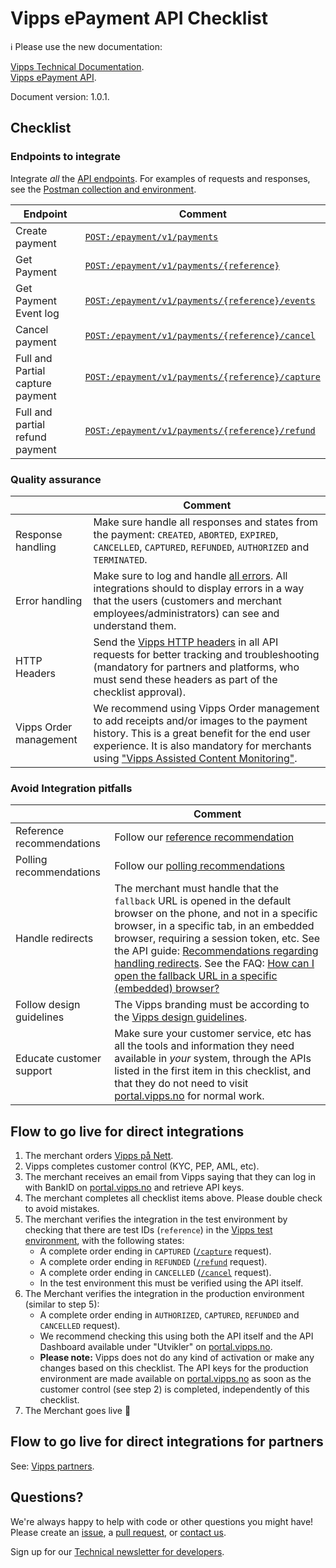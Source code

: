 <!-- START_METADATA
---
title: Checklist
sidebar_position: 10
---
END_METADATA -->

# Vipps ePayment API Checklist

<!-- START_COMMENT -->

ℹ️ Please use the new documentation:

[Vipps Technical Documentation](https://vippsas.github.io/vipps-developer-docs/).  
[Vipps ePayment API](https://vippsas.github.io/vipps-developer-docs/docs/APIs/epayment-api).

<!-- END_COMMENT -->

Document version: 1.0.1.

## Checklist  

### Endpoints to integrate

Integrate _all_ the [API endpoints](https://vippsas.github.io/vipps-developer-docs/api/epayment). For examples of requests and responses, see the [Postman collection and environment]().

| Endpoint | Comment |
|-----|-----------|
|     Create payment| [`POST:/epayment/v1/payments`](https://vippsas.github.io/vipps-developer-docs/api/epayment#tag/CreatePayments/operation/createPayment) |
|     Get Payment| [`POST:/epayment/v1/payments/{reference}`](https://vippsas.github.io/vipps-developer-docs/api/epayment#tag/QueryPayments/operation/getPayment)|
|     Get Payment Event log| [`POST:/epayment/v1/payments/{reference}/events`](https://vippsas.github.io/vipps-developer-docs/api/epayment#tag/QueryPayments/operation/getPaymentEventLog)|
|     Cancel payment| [`POST:/epayment/v1/payments/{reference}/cancel`](https://vippsas.github.io/vipps-developer-docs/api/epayment#tag/AdjustPayments/operation/cancelPayment)|
|     Full and Partial capture payment| [`POST:/epayment/v1/payments/{reference}/capture`](https://vippsas.github.io/vipps-developer-docs/api/epayment#tag/AdjustPayments/operation/capturePayment)|
|     Full and partial refund payment| [`POST:/epayment/v1/payments/{reference}/refund`](https://vippsas.github.io/vipps-developer-docs/api/epayment#tag/AdjustPayments/operation/refundPayment)|

### Quality assurance

|  | Comment |
|-----|-----------|
|     Response handling| Make sure handle all responses and states from the payment: `CREATED`, `ABORTED`, `EXPIRED`, `CANCELLED`, `CAPTURED`, `REFUNDED`, `AUTHORIZED` and `TERMINATED`.|
|     Error handling| Make sure to log and handle [all errors](vipps-ecom-api.md#errors). All integrations should to display errors in a way that the users (customers and merchant employees/administrators) can see and understand them.|
|     HTTP Headers| Send the [Vipps HTTP headers](https://vippsas.github.io/vipps-developer-docs/docs/vipps-developers/common-topics/http-headers) in all API requests for better tracking and troubleshooting (mandatory for partners and platforms, who must send these headers as part of the checklist approval). |
|     Vipps Order management| We recommend using Vipps Order management to add receipts and/or images to the payment history. This is a great benefit for the end user experience. It is also mandatory for merchants using ["Vipps Assisted Content Monitoring"](https://vippsas.github.io/vipps-developer-docs/docs/APIs/order-management-api/vipps-order-management-api#vipps-assisted-content-monitoring). |

### Avoid Integration pitfalls

|  | Comment |
|-----|-----------|
|     Reference recommendations| Follow our [reference recommendation](https://vippsas.github.io/vipps-developer-docs/docs/vipps-developers/common-topics/orderid)|
|     Polling recommendations| Follow our [polling recommendations](vipps-ecom-api.md#polling-guidelines)|
|     Handle redirects| The merchant must handle that the `fallback` URL is opened in the default browser on the phone, and not in a specific browser, in a specific tab, in an embedded browser, requiring a session token, etc. See the API guide: [Recommendations regarding handling redirects](vipps-ecom-api.md#recommendations-regarding-handling-redirects). See the FAQ: [How can I open the fallback URL in a specific (embedded) browser?](https://vippsas.github.io/vipps-developer-docs/docs/vipps-developers/faqs/common-problems-faq#how-can-i-open-the-fallback-url-in-a-specific-embedded-browser)|
|     Follow design guidelines| The Vipps branding must be according to the [Vipps design guidelines](https://github.com/vippsas/vipps-design-guidelines).|
|     Educate customer support| Make sure your customer service, etc has all the tools and information they need available in _your_ system, through the APIs listed in the first item in this checklist, and that they do not need to visit [portal.vipps.no](https://portal.vipps.no) for normal work.|



## Flow to go live for direct integrations

1. The merchant orders
   [Vipps på Nett](https://www.vipps.no/produkter-og-tjenester/bedrift/ta-betalt-paa-nett/ta-betalt-paa-nett/).
2. Vipps completes customer control (KYC, PEP, AML, etc).
3. The merchant receives an email from Vipps saying that they can log in with
   BankID on
   [portal.vipps.no](https://portal.vipps.no)
   and retrieve API keys.
4. The merchant completes all checklist items above.
   Please double check to avoid mistakes.
5. The merchant verifies the integration in the test environment by checking that
   there are test IDs (`reference`) in the
   [Vipps test environment](https://vippsas.github.io/vipps-developer-docs/docs/vipps-developers/test-environment),
   with the following states:
   - A complete order ending in `CAPTURED`
     ([`/capture`](https://vippsas.github.io/vipps-developer-docs/api/epayment#tag/AdjustPayments/operation/capturePayment)
     request).
    - A complete order ending in `REFUNDED`
      ([`/refund`](https://vippsas.github.io/vipps-developer-docs/api/epayment#tag/AdjustPayments/operation/refundPayment)
      request).
    - A complete order ending in `CANCELLED`
      ([`/cancel`](https://vippsas.github.io/vipps-developer-docs/api/epayment#tag/AdjustPayments/operation/cancelPayment)
      request).
    - In the test environment this must be verified using the API itself.
6. The Merchant verifies the integration in the production environment (similar to step 5):
    - A complete order ending in `AUTHORIZED`, `CAPTURED`, `REFUNDED` and `CANCELLED`
      request).
    - We recommend checking this using both the API itself and the API Dashboard available under "Utvikler" on
      [portal.vipps.no](https://portal.vipps.no).  
    - **Please note:** Vipps does not do any kind of activation or make any changes based on this checklist.
      The API keys for the production environment are made available on
      [portal.vipps.no](https://portal.vipps.no)
      as soon as the customer control (see step 2) is completed, independently of this checklist.
7. The Merchant goes live 🎉

## Flow to go live for direct integrations for partners

See: [Vipps partners](https://vippsas.github.io/vipps-developer-docs/docs/vipps-partner/).

## Questions?

We're always happy to help with code or other questions you might have!
Please create an [issue](https://github.com/vippsas/vipps-epayment-api/issues),
a [pull request](https://github.com/vippsas/vipps-epayment-api/pulls),
or [contact us](https://vippsas.github.io/vipps-developer-docs/docs/vipps-developers/contact).

Sign up for our [Technical newsletter for developers](https://vippsas.github.io/vipps-developer-docs/docs/vipps-developers/newsletters).
